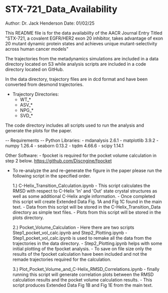 # STX-721_Data_Availability

Author: Dr. Jack Henderson
Date: 01/02/25

This README file is for the data availabiilty of the AACR Journal Entry Titled "STX-721, a covalent EGFR/HER2 exon 20 inhibitor,
takes advantage of exon 20 mutant dynamic protein states and achieves unique mutant-selectivity across human cancer models"

The trajectories from the metadynamics simulations are included in a data directory located on S3 while analysis scripts
are included in a code directory located on GitHub.

In the data directory, trajectory files are in dcd format and have been converted from desmond trajectories.

- Trajectory Directories:
    - WT_*
    - ASV_*
    - NPG_*
    - SVD_*

The code directory includes all scripts used to run the analysis and generate the plots for the paper.

-- Requirements --
Python Libraries:
    - mdanalysis                2.6.1
    - matplotlib                3.9.2
    - numpy                     1.26.4
    - seaborn                   0.13.2
    - tqdm                      4.66.6
    - scipy                     1.14.1

Other Software:
    - fpocket is required for the pocket volume calculation in step 2 below.
      https://github.com/Discngine/fpocket

- To re-analyze the and re-generate the figure in the paper please run the following script in the specified order.

    1.) C-Helix_Transition_Calculation.ipynb
        - This script calculates the RMSD with respect to C-Helix 'In' and 'Out' state crystal structures
          as well as some additional C-Helix angle information.
        - Once completed this script will create Extended Data Fig. 1A and Fig 1C found in the main text.
        - Data from this script will be stored in the C-Helix_Transition_Data directory as simple text files.
        - Plots from this script will be stored in the plots directory.

    2.) Pocket_Volume_Calculation
        - Here there are two scripts Step1_pocket_vol_calc.ipynb and Step2_Plotting.ipynb
        - Step1_pocket_vol_calc.ipynb is used to remake all the data from the trajectories in the data directory.
        - Step2_Plotting.ipynb helps with some initial plotting of the fpocket analysis.
        - To save on file size only the results of the fpocket calculation have been included and not the remade
          trajectories required for the calculation.

    3.) Plot_Pocket_Volume_and_C-Helix_RMSD_Correlations.ipynb
        - finally running this script will generate correlation plots between the RMSD calculation results and
          the pocket volume calculation results.
        - This script produces Extended Data Fig 1B and Fig 1E from the main text.
